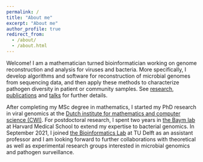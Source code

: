 ```yaml
---
permalink: /
title: "About me"
excerpt: "About me"
author_profile: true
redirect_from: 
  - /about/
  - /about.html
---
```


Welcome! I am a mathematician turned bioinformatician working on genome reconstruction and analysis for viruses and bacteria. More specifically, I develop algorithms and software for reconstruction of microbial genomes from sequencing data, and then apply these methods to characterize pathogen diversity in patient or community samples. See [research](https://jbaaijens.github.io/research/), [publications](https://jbaaijens.github.io/publications/) and [talks](https://jbaaijens.github.io/talks/) for further details.

After completing my MSc degree in mathematics, I started my PhD research in viral genomics at the [Dutch institute for mathematics and computer science (CWI)](). For postdoctoral research, I spent two years in [the Baym lab](https://baymlab.hms.harvard.edu) at Harvard Medical School to extend my expertise to bacterial genomics. In September 2021, I joined [the Bioinformatics Lab](https://www.tudelft.nl/index.php?id=24108) at TU Delft as an assistant professor and I am looking forward to further collaborations with theoretical as well as experimental research groups interested in microbial genomics and pathogen surveillance.
